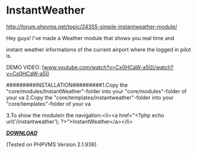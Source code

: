 # InstantWeather

http://forum.phpvms.net/topic/24355-simple-instantweather-module/


Hey guys! I've made a Weather module that shows you real time and 

instant weather informations of the current airport where the logged in pilot is.

DEMO VIDEO: [www.youtube.com/watch?v=Cx0HCaW-a5I](/watch?v=Cx0HCaW-a5I)

#########INSTALLATION#########1.Copy the "core/modules/InstantWeather"-folder into your "core/modules"-folder of your va
2.Copy the "core/templates/instantweather"-folder into your "core/templates"-folder of your va

3.To show the modulein the navigation:&lt;li&gt;&lt;a href="&lt;?php echo url('/instantweather'); ?&gt;"&gt;InstantWeather&lt;/a&gt;&lt;/li&gt;

_**[DOWNLOAD](http://philippdalheimer.de/phpvms-demo-1/index.php/)**_

(Tested on PHPVMS Version 2.1.936)